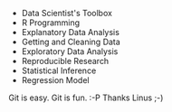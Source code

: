 * Data Scientist's Toolbox
* R Programming
* Explanatory Data Analysis
* Getting and Cleaning Data
* Exploratory Data Analysis
* Reproducible Research
* Statistical Inference
* Regression Model

Git is easy. Git is fun. :-P Thanks Linus ;-)

